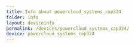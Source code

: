 ```yaml
---
title: Info about powercloud_systems_cap324
folder: info
layout: deviceinfo
permalink: /devices/powercloud_systems_cap324/
device: powercloud_systems_cap324
---
```


